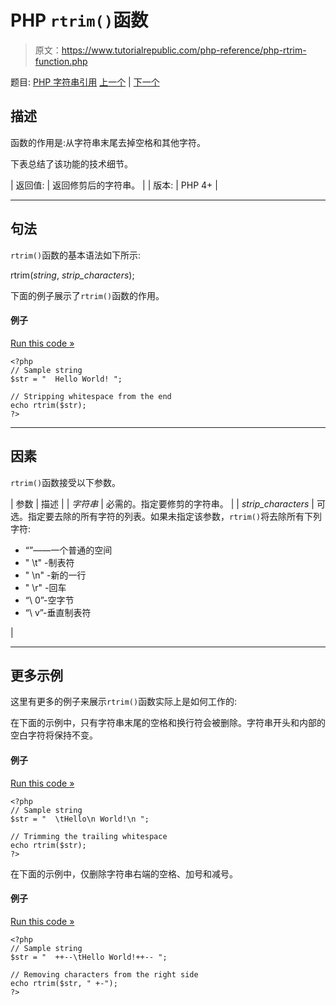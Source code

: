 # PHP `rtrim()`函数

> 原文：<https://www.tutorialrepublic.com/php-reference/php-rtrim-function.php>

题目: [PHP 字符串引用](php-string-functions.php) [上一个](php-quotemeta-function.php) | [下一个](php-setlocale-function.php)

## 描述

函数的作用是:从字符串末尾去掉空格和其他字符。

下表总结了该功能的技术细节。

| 返回值: | 返回修剪后的字符串。 |
| 版本: | PHP 4+ |

* * *

## 句法

`rtrim()`函数的基本语法如下所示:

rtrim(*string*, *strip_characters*);

下面的例子展示了`rtrim()`函数的作用。

#### 例子

[Run this code »](../codelab.php?topic=php&file=remove-whitespace-from-the-right-side-of-a-string "Run this code to view the output")

```
<?php
// Sample string
$str = "  Hello World! ";

// Stripping whitespace from the end
echo rtrim($str);
?>
```

* * *

## 因素

`rtrim()`函数接受以下参数。

| 参数 | 描述 |
| *字符串* | 必需的。指定要修剪的字符串。 |
| *strip_characters* | 可选。指定要去除的所有字符的列表。如果未指定该参数，`rtrim()`将去除所有下列字符:

*   “”——一个普通的空间
*   " \t" -制表符
*   " \n" -新的一行
*   " \r" -回车
*   “\ 0”-空字节
*   “\ v”-垂直制表符

 |

* * *

## 更多示例

这里有更多的例子来展示`rtrim()`函数实际上是如何工作的:

在下面的示例中，只有字符串末尾的空格和换行符会被删除。字符串开头和内部的空白字符将保持不变。

#### 例子

[Run this code »](../codelab.php?topic=php&file=strip-space-and-new-line-character-from-the-end-of-a-string "Run this code to view the output")

```
<?php
// Sample string
$str = "  \tHello\n World!\n ";

// Trimming the trailing whitespace
echo rtrim($str);
?>
```

在下面的示例中，仅删除字符串右端的空格、加号和减号。

#### 例子

[Run this code »](../codelab.php?topic=php&file=remove-specific-characters-from-the-end-of-a-string "Run this code to view the output")

```
<?php
// Sample string
$str = "  ++--\tHello World!++-- ";

// Removing characters from the right side
echo rtrim($str, " +-");
?>
```